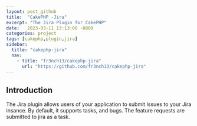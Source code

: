 ```yaml
---
layout: post_github
title:  "CakePHP -Jira"
excerpt: "The Jira Plugin for CakePHP"
date:   2023-03-11 13:13:00 -0800
categories: project
tags: [cakephp,plugin,jira]
sidebar:
  title: "cakephp-jira"
  nav:
    - title: "fr3nch13/cakephp-jira"
      url: "https://github.com/fr3nch13/cakephp-jira" 
---
```


## Introduction

The Jira plugin allows users of your application to submit Issues to your Jira insance.
By default, it supports tasks, and bugs. The feature requests are submitted to jira as a task. 